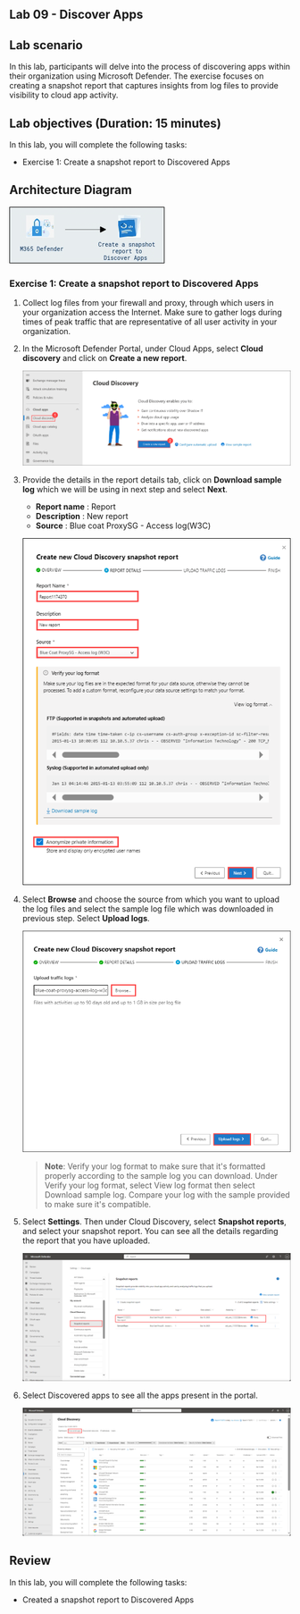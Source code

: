 ## Lab 09 - Discover Apps 

## Lab scenario

In this lab, participants will delve into the process of discovering apps within their organization using Microsoft Defender. The exercise focuses on creating a snapshot report that captures insights from log files to provide visibility to cloud app activity.

## Lab objectives (Duration: 15 minutes)

In this lab, you will complete the following tasks:

- Exercise 1: Create a snapshot report to Discovered Apps

## Architecture Diagram

   ![Picture 1](../Media/lab9-arch.png)

### Exercise 1: Create a snapshot report to Discovered Apps

1. Collect log files from your firewall and proxy, through which users in your organization access the Internet. Make sure to gather logs during times of peak traffic that are representative of all user activity in your organization.
1. In the Microsoft Defender Portal, under Cloud Apps, select **Cloud discovery** and click on **Create a new report**.

   ![Picture 1](../Media/image_51.png)

1. Provide the details in the report details tab, click on **Download sample log** which we will be using in next step and select **Next**.
   - **Report name** : Report
   - **Description** : New report
   - **Source** : Blue coat ProxySG - Access log(W3C)

    ![Picture 1](../Media/DiscoverApps9.png)

1. Select **Browse** and choose the source from which you want to upload the log files and select the sample log file which was downloaded in previous step. Select **Upload logs**.

    ![Picture 1](../Media/DiscoverApps10.png)

   > **Note**: Verify your log format to make sure that it's formatted properly according to the sample log you can download. Under Verify your log format, select View log format then select Download sample log. Compare your log with the sample provided to make sure it's compatible.

1. Select **Settings**. Then under Cloud Discovery, select **Snapshot reports**, and select your snapshot report. You can see all the details regarding the report that you have uploaded.

    ![Picture 1](../Media/DiscoverApps13.png)

1. Select Discovered apps to see all the apps present in the portal.

    ![Picture 1](../Media/DiscoverApps15.png)

## Review
In this lab, you will complete the following tasks:

- Created a snapshot report to Discovered Apps

